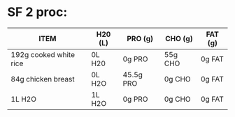 # SF 2 proc:

|          ITEM           | H20 (L)  | PRO (g)   | CHO (g)  | FAT (g) |
|-------------------------|----------|-----------|----------|---------|
| 192g cooked white rice  | 0L H20   | 0g PRO    | 55g CHO  | 0g FAT  |
| 84g chicken breast      | 0L H2O   | 45.5g PRO | 0g CHO   | 0g FAT  |
| 1L H2O                  | 1L H2O   | 0g PRO    | 0g CHO   | 0g FAT  |


